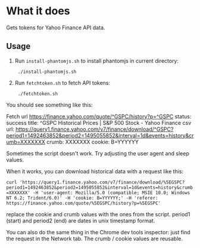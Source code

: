 # What it does

Gets tokens for Yahoo Finance API data. 

## Usage

1. Run `install-phantomjs.sh` to install phantomjs in current directory:

        ./install-phantomjs.sh

2. Run `fetchtoken.sh` to fetch API tokens:

        ./fetchtoken.sh

You should see something like this:

Fetch url https://finance.yahoo.com/quote/^GSPC/history?p=^GSPC
status: success
title: ^GSPC Historical Prices | S&P 500 Stock - Yahoo Finance
csv url: https://query1.finance.yahoo.com/v7/finance/download/^GSPC?period1=1492463852&period2=1495055852&interval=1d&events=history&crumb=XXXXXXX
crumb: XXXXXXX
cookie: B=YYYYYY

Sometimes the script doesn't work. Try adjusting the user agent and sleep values. 

When it works, you can download historical data with a request like this:

`curl 'https://query1.finance.yahoo.com/v7/finance/download/%5EGSPC?period1=1492463852&period2=1495055852&interval=1d&events=history&crumb=XXXXXXX' -H 'user-agent: Mozilla/5.0 (compatible; MSIE 10.0; Windows NT 6.2; Trident/6.0)' -H 'cookie: B=YYYYYY;' -H 'referer: https://finance.yahoo.com/quote/%5EGSPC/history?p=%5EGSPC'`

replace the cookie and crumb values with the ones from the script. period1 (start) and period2 (end) are dates in unix timestamp format. 

You can also do the same thing in the Chrome dev tools inspector: just find the request in the Network tab. The crumb / cookie values are reusable.
